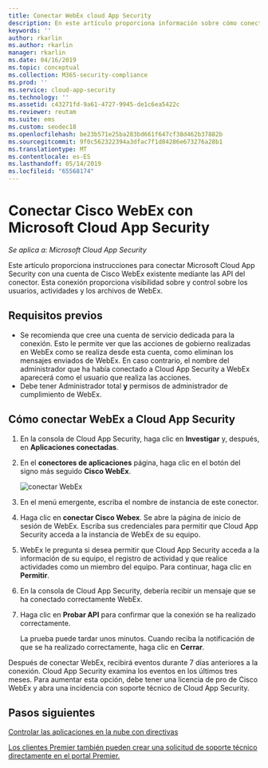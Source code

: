 ```yaml
---
title: Conectar WebEx cloud App Security
description: En este artículo proporciona información sobre cómo conectar su aplicación de WebEx a Cloud App Security mediante el conector de API para la visibilidad y control sobre el uso.
keywords: ''
author: rkarlin
ms.author: rkarlin
manager: rkarlin
ms.date: 04/16/2019
ms.topic: conceptual
ms.collection: M365-security-compliance
ms.prod: ''
ms.service: cloud-app-security
ms.technology: ''
ms.assetid: c43271fd-9a61-4727-9945-de1c6ea5422c
ms.reviewer: reutam
ms.suite: ems
ms.custom: seodec18
ms.openlocfilehash: be23b571e25ba283bd661f647cf38d462b37882b
ms.sourcegitcommit: 9f0c562322394a3dfac7f1d84286e673276a28b1
ms.translationtype: MT
ms.contentlocale: es-ES
ms.lasthandoff: 05/14/2019
ms.locfileid: "65568174"
---
```

# <a name="connect-cisco-webex-to-microsoft-cloud-app-security"></a>Conectar Cisco WebEx con Microsoft Cloud App Security

*Se aplica a: Microsoft Cloud App Security*

Este artículo proporciona instrucciones para conectar Microsoft Cloud App Security con una cuenta de Cisco WebEx existente mediante las API del conector. Esta conexión proporciona visibilidad sobre y control sobre los usuarios, actividades y los archivos de WebEx. 
 
## <a name="prerequisites"></a>Requisitos previos

- Se recomienda que cree una cuenta de servicio dedicada para la conexión. Esto le permite ver que las acciones de gobierno realizadas en WebEx como se realiza desde esta cuenta, como eliminan los mensajes enviados de WebEx. En caso contrario, el nombre del administrador que ha había conectado a Cloud App Security a WebEx aparecerá como el usuario que realiza las acciones.  
- Debe tener Administrador total **y** permisos de administrador de cumplimiento de WebEx.


## <a name="how-to-connect-webex-to-cloud-app-security"></a>Cómo conectar WebEx a Cloud App Security  
  
1.  En la consola de Cloud App Security, haga clic en **Investigar** y, después, en **Aplicaciones conectadas**.  
  
2.  En el **conectores de aplicaciones** página, haga clic en el botón del signo más seguido **Cisco WebEx**.  
  
     ![conectar WebEx](./media/cisco-webex.png "conectar WebEx")  
  
3.  En el menú emergente, escriba el nombre de instancia de este conector.  
  
4.  Haga clic en **conectar Cisco Webex**. Se abre la página de inicio de sesión de WebEx. Escriba sus credenciales para permitir que Cloud App Security acceda a la instancia de WebEx de su equipo.  
  
6.  WebEx le pregunta si desea permitir que Cloud App Security acceda a la información de su equipo, el registro de actividad y que realice actividades como un miembro del equipo. Para continuar, haga clic en **Permitir**.  
  
7.  En la consola de Cloud App Security, debería recibir un mensaje que se ha conectado correctamente WebEx.  
  
8.  Haga clic en **Probar API** para confirmar que la conexión se ha realizado correctamente.  
  
     La prueba puede tardar unos minutos. Cuando reciba la notificación de que se ha realizado correctamente, haga clic en **Cerrar**.  
  
Después de conectar WebEx, recibirá eventos durante 7 días anteriores a la conexión. Cloud App Security examina los eventos en los últimos tres meses. Para aumentar esta opción, debe tener una licencia de pro de Cisco WebEx y abra una incidencia con soporte técnico de Cloud App Security.

 
## <a name="next-steps"></a>Pasos siguientes 
[Controlar las aplicaciones en la nube con directivas](control-cloud-apps-with-policies.md)   

[Los clientes Premier también pueden crear una solicitud de soporte técnico directamente en el portal Premier.](https://premier.microsoft.com/)  
  
  
